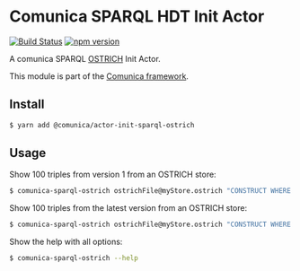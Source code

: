 # Comunica SPARQL HDT Init Actor

[![Build Status](https://travis-ci.org/rdfostrich/comunica-actor-init-sparql-ostrich.svg?branch=master)](https://travis-ci.org/rdfostrich/comunica-actor-init-sparql-ostrich)
[![npm version](https://badge.fury.io/js/%40comunica%2Factor-init-sparql-ostrich.svg)](https://www.npmjs.com/package/@comunica/actor-init-sparql-ostrich)

A comunica SPARQL [OSTRICH](https://github.com/rdfostrich/) Init Actor.

This module is part of the [Comunica framework](https://github.com/comunica/comunica).

## Install

```bash
$ yarn add @comunica/actor-init-sparql-ostrich
```

## Usage

Show 100 triples from version 1 from an OSTRICH store:

```bash
$ comunica-sparql-ostrich ostrichFile@myStore.ostrich "CONSTRUCT WHERE { GRAPH <http://graph.version.1> { ?s ?p ?o } } LIMIT 100"
```

Show 100 triples from the latest version from an OSTRICH store:

```bash
$ comunica-sparql-ostrich ostrichFile@myStore.ostrich "CONSTRUCT WHERE { ?s ?p ?o } LIMIT 100"
```

Show the help with all options:

```bash
$ comunica-sparql-ostrich --help
```
